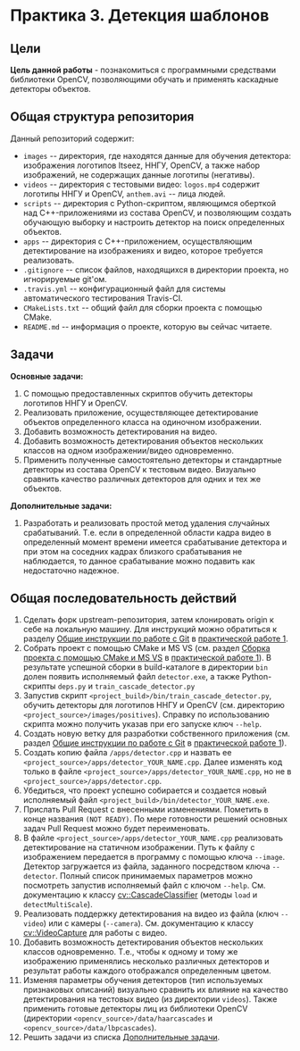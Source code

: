 # Практика 3. Детекция шаблонов

## Цели

__Цель данной работы__ - познакомиться с программными средствами библиотеки 
OpenCV, позволяющими обучать и применять каскадные детекторы объектов.

## Общая структура репозитория

Данный репозиторий содержит:

  - `images` -- директория, где находятся данные для обучения детектора:
     изображения логотипов Itseez, ННГУ, OpenCV, а также набор изображений,
     не содержащих данные логотипы (негативы).
  - `videos` -- директория с тестовыми видео: `logos.mp4` содержит логотипы
     ННГУ и OpenCV, `anthem.avi` -- лица людей.
  - `scripts` -- директория с Python-скриптом, являющимся оберткой
     над С++-приложениями из состава OpenCV, и позволяющим создать обучающую 
     выборку и настроить детектор на поиск определенных объектов.
  - `apps` -- директория с С++-приложением, осуществляющим детектирование
     на изображениях и видео, которое требуется реализовать.
  - `.gitignore` -- список файлов, находящихся в директории проекта,
     но игнорируемые git'ом.
  - `.travis.yml` -- конфигурационный файл для системы автоматического
     тестирования Travis-CI.
  - `CMakeLists.txt` -- общий файл для сборки проекта с помощью CMake.
  - `README.md` -- информация о проекте, которую вы сейчас читаете.

## Задачи

__Основные задачи:__

  1. С помощью предоставленных скриптов обучить детекторы логотипов
     ННГУ и OpenCV.
  2. Реализовать приложение, осуществляющее детектирование объектов 
     определенного класса на одиночном изображении.
  3. Добавить возможность детектирования на видео.
  4. Добавить возможность детектирования объектов нескольких классов
     на одном изображении/видео одновременно.
  5. Применить полученные самостоятельно детекторы и стандартные детекторы 
     из состава OpenCV к тестовым видео. Визуально сравнить качество различных 
     детекторов для одних и тех же объектов.

__Дополнительные задачи:__

  1. Разработать и реализовать простой метод удаления случайных срабатываний. 
     Т.е. если в определенной области кадра видео в определенный момент времени 
     имеется срабатывание детектора и при этом на соседних кадрах близкого 
     срабатывания не наблюдается, то данное срабатывание можно подавить как 
     недостаточно надежное.

## Общая последовательность действий

  1. Сделать форк upstream-репозитория, затем клонировать origin к себе на
     локальную машину. Для инструкций можно обратиться к разделу
     [Общие инструкции по работе с Git][git-intro]
     в [практической работе 1][practice1].
  2. Собрать проект с помощью CMake и MS VS (см. раздел
     [Сборка проекта с помощью CMake и MS VS][cmake-msvs]
     в [практической работе 1][practice1]). В результате успешной сборки
	 в build-каталоге в директории `bin` долен появить исполняемый
	 файл `detector.exe`, а также Python-скрипты `deps.py` и
	 `train_cascade_detector.py`
  3. Запустив скрипт `<project_build>/bin/train_cascade_detector.py`, обучить детекторы
     для логотипов ННГУ и OpenCV (см. директорию `<project_source>/images/positives`).
	 Справку по использованию скрипта можно получить указав при его запуске
	 ключ `--help`.
  4. Создать новую ветку для разработки собственного приложения
     (см. раздел
     [Общие инструкции по работе с Git][git-intro]
     в [практической работе 1][practice1]).
  5. Создать копию файла `/apps/detector.cpp` и назвать
     ее `<project_source>/apps/detector_YOUR_NAME.cpp`. Далее изменять код только в файле
     `<project_source>/apps/detector_YOUR_NAME.cpp`,
	 но не в `<project_source>/apps/detector.cpp`.
  6. Убедиться, что проект успешно собирается и создается новый
     исполняемый файл `<project_build>/bin/detector_YOUR_NAME.exe`.
  7. Прислать Pull Request с внесенными изменениями. Пометить в конце названия
     `(NOT READY)`. По мере готовности решений основных задач Pull Request можно
     будет переименовать.
  8. В файле `<project_source>/apps/detector_YOUR_NAME.cpp` реализовать детектирование
     на статичном изображении. Путь к файлу 
     с изображением передается в программу с помощью ключа `--image`. 
     Детектор загружается из файла, заданного посредством ключа `--detector`.
	 Полный список принимаемых параметров можно посмотреть запустив исполняемый
	 файл с ключом `--help`. См. документацию к классу
	 [cv::CascadeClassifier][cascadeclassifier] (методы `load` и `detectMultiScale`).
  9. Реализовать поддержку детектирования на видео из файла (ключ `--video`)
     или с камеры (`--camera`). См. документацию к
     классу [cv::VideoCapture][capture] для работы с видео.
  10. Добавить возможность детектирования объектов нескольких классов 
     одновременно. Т.е., чтобы к одному и тому же изображению применялись
     несколько различных детекторов и результат работы каждого отображался 
     определенным цветом.
  11. Изменяя параметры обучения детекторов (тип используемых признаковых
     описаний) визуально сравнить их влияние на качество детектирования 
     на тестовых видео (из директории `videos`). Также применить готовые 
     детекторы лиц из библиотеки OpenCV (директории `<opencv_source>/data/haarcascades`
     и `<opencv_source>/data/lbpcascades`).
  12. Решить задачи из списка [Дополнительные задачи][tasks].

<!-- LINKS -->

[practice1]: https://github.com/Itseez-NNSU-SummerSchool2015/practice1-devtools
[git-intro]: https://github.com/Itseez-NNSU-SummerSchool2015/practice1-devtools#Общие-инструкции-по-работе-с-git
[cmake-msvs]: https://github.com/Itseez-NNSU-SummerSchool2015/practice1-devtools#Сборка-проекта-с-помощью-cmake-и-microsoft-visual-studio
[tasks]: https://github.com/Itseez-NNSU-SummerSchool2015/practice2-opencv-intro#Задачи
[capture]: http://docs.opencv.org/modules/highgui/doc/reading_and_writing_images_and_video.html#videocapture
[cascadeclassifier]: http://docs.opencv.org/modules/objdetect/doc/cascade_classification.html#cascadeclassifier
